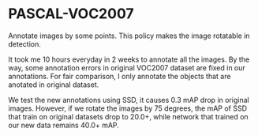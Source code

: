# PASCAL-VOC2007
Annotate images by some points. This policy makes the image rotatable in detection.

It took me 10 hours everyday in 2 weeks to annotate all the images. 
By the way, some annotation errors in original VOC2007 dataset are fixed in our annotations.
For fair comparison, I only annotate the objects that are anotated in original dataset.

We test the new annotations using SSD, it causes 0.3 mAP drop in original images.
However, if we rotate the images by 75 degrees, the mAP of SSD that train on original datasets drop to 20.0+, while network that trained on our new data remains 40.0+ mAP.  
